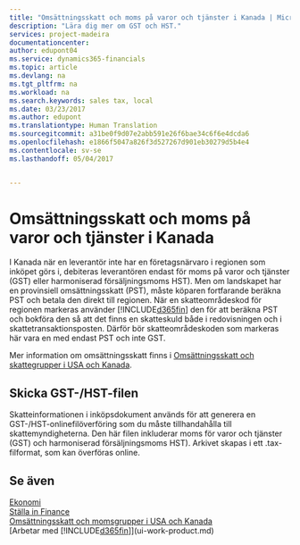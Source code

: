 ```yaml
---
title: "Omsättningsskatt och moms på varor och tjänster i Kanada | Microsoft Docs"
description: "Lära dig mer om GST och HST."
services: project-madeira
documentationcenter: 
author: edupont04
ms.service: dynamics365-financials
ms.topic: article
ms.devlang: na
ms.tgt_pltfrm: na
ms.workload: na
ms.search.keywords: sales tax, local
ms.date: 03/23/2017
ms.author: edupont
ms.translationtype: Human Translation
ms.sourcegitcommit: a31be0f9d07e2abb591e26f6bae34c6f6e4dcda6
ms.openlocfilehash: e1866f5047a826f3d527267d901eb30279d5b4e4
ms.contentlocale: sv-se
ms.lasthandoff: 05/04/2017


---
```

# <a name="sales-tax-and-goods-and-services-tax-in-canada"></a>Omsättningsskatt och moms på varor och tjänster i Kanada
I Kanada när en leverantör inte har en företagsnärvaro i regionen som inköpet görs i, debiteras leverantören endast för moms på varor och tjänster (GST) eller harmoniserad försäljningsmoms HST). Men om landskapet har en provinsiell omsättningsskatt (PST), måste köparen fortfarande beräkna PST och betala den direkt till regionen. När en skatteområdeskod för regionen markeras använder [!INCLUDE[d365fin](includes/d365fin_md.md)] den för att beräkna PST och bokföra den så att det finns en skatteskuld både i redovisningen och i skattetransaktionsposten. Därför bör skatteområdeskoden som markeras här vara en med endast PST och inte GST.  

Mer information om omsättningsskatt finns i [Omsättningsskatt och skattegrupper i USA och Kanada](us-finance-sales-tax.md).  

## <a name="submitting-the-gsthst-file"></a>Skicka GST-/HST-filen
Skatteinformationen i inköpsdokument används för att generera en GST-/HST-onlinefilöverföring som du måste tillhandahålla till skattemyndigheterna. Den här filen inkluderar moms för varor och tjänster (GST) och harmoniserad försäljningsmoms HST). Arkivet skapas i ett .tax-filformat, som kan överföras online.  

## <a name="see-also"></a>Se även
[Ekonomi](finance.md)  
[Ställa in Finance](finance-setup-finance.md)  
[Omsättningsskatt och momsgrupper i USA och Kanada](us-finance-sales-tax.md)  
[Arbetar med [!INCLUDE[d365fin](includes/d365fin_md.md)]](ui-work-product.md)

